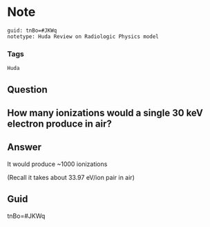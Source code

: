# Note
```
guid: tnBo=#JKWq
notetype: Huda Review on Radiologic Physics model
```

### Tags
```
Huda
```

## Question
<h2>How many ionizations would a single 30 keV electron produce in air?</h2>

## Answer
<section>
<p>It would produce ~1000 ionizations</p>
<p>(Recall it takes about 33.97 eV/ion pair in air)</p>

</section>

## Guid
tnBo=#JKWq
